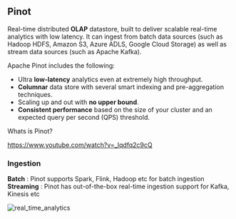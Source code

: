 ## Pinot

Real-time distributed **OLAP** datastore, built to deliver scalable real-time analytics with low latency. It can ingest from batch data sources (such as Hadoop HDFS, Amazon S3, Azure ADLS, Google Cloud Storage) as well as stream data sources (such as Apache Kafka).

Apache Pinot includes the following:
- Ultra **low-latency** analytics even at extremely high throughput.
- **Columnar** data store with several smart indexing and pre-aggregation techniques.
- Scaling up and out with **no upper bound**.
- **Consistent performance** based on the size of your cluster and an expected query per second (QPS) threshold.

Whats is Pinot? </p> https://www.youtube.com/watch?v=_lqdfq2c9cQ

### Ingestion

**Batch** : Pinot supports Spark, Flink, Hadoop etc for batch ingestion
**Streaming** : Pinot has out-of-the-box real-time ingestion support for Kafka, Kinesis etc



![real_time_analytics](https://github.com/tj91/system-design/assets/1821801/baeff1b7-d723-49d2-afc3-47cdb2958f7a)
